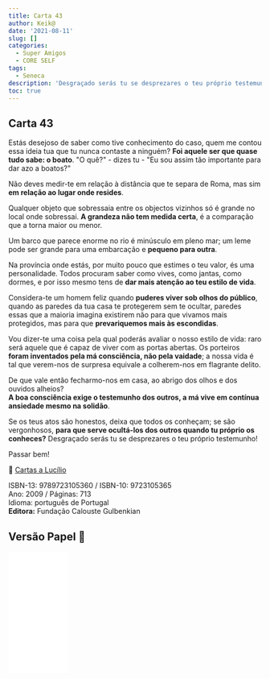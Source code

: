 ```yaml
---
title: Carta 43
author: Keik@
date: '2021-08-11'
slug: []
categories:
  - Super Amigos
  - CORE SELF
tags:
  - Seneca
description: 'Desgraçado serás tu se desprezares o teu próprio testemunho!'
toc: true
---
```



## Carta 43

Estás desejoso de saber como tive conhecimento do caso, quem me contou essa ideia tua que tu nunca contaste a ninguém? **Foi aquele ser que quase tudo sabe: o boato**. "O quê?" - dizes tu - "Eu sou assim tão importante para dar azo a boatos?" 

Não deves medir-te em relação à distância que te separa de Roma, mas sim **em relação ao lugar onde resides**. 

Qualquer objeto que sobressaia entre os objectos vizinhos só é grande no local onde sobressai. **A grandeza não tem medida certa**, é a comparação que a torna maior ou menor. 

Um barco que parece enorme no rio é minúsculo em pleno mar; um leme pode ser grande para uma embarcação e **pequeno para outra**.

Na província onde estás, por muito pouco que estimes o teu valor, és uma personalidade. Todos procuram saber como vives, como jantas, como dormes, e por isso mesmo tens de **dar mais atenção ao teu estilo de vida**. 

Considera-te um homem feliz quando **puderes viver sob olhos do público**, quando as paredes da tua casa te protegerem sem te ocultar, paredes essas que a maioria imagina existirem não para que vivamos mais protegidos, mas para que **prevariquemos mais às escondidas**. 

Vou dizer-te uma coisa pela qual poderás avaliar o nosso estilo de vida: raro será aquele que é capaz de viver com as portas abertas. Os porteiros **foram inventados pela má consciência, não pela vaidade**; a nossa vida é tal que verem-nos de surpresa equivale a colherem-nos em flagrante delito. 

De que vale então fecharmo-nos em casa, ao abrigo dos olhos e dos ouvidos alheios?  
 **A boa consciência exige o testemunho dos outros, a má vive em contínua ansiedade mesmo na solidão**. 

Se os teus atos são honestos, deixa que todos os conheçam; se são vergonhosos, **para que serve ocultá-los dos outros quando tu próprio os conheces?** Desgraçado serás tu se desprezares o teu próprio testemunho!

Passar bem!

:book: [Cartas a Lucílio](https://www.skoob.com.br/cartas-a-lucilio-37684ed41245.html)

ISBN-13: 9789723105360 / ISBN-10: 9723105365  
Ano: 2009 / Páginas: 713  
Idioma: português de Portugal   
**Editora:** Fundação Calouste Gulbenkian

## Versão Papel :book:

<iframe style="width:120px;height:240px;" marginwidth="0" marginheight="0" scrolling="no" frameborder="0" src="//ws-na.amazon-adsystem.com/widgets/q?ServiceVersion=20070822&OneJS=1&Operation=GetAdHtml&MarketPlace=BR&source=ac&ref=tf_til&ad_type=product_link&tracking_id=mundodekeika-20&marketplace=amazon&amp;region=BR&placement=9723105365&asins=9723105365&linkId=fb8dc16224bc0c2b7943ec769c5b5905&show_border=true&link_opens_in_new_window=true&price_color=333333&title_color=0066c0&bg_color=ffffff">
    </iframe>
